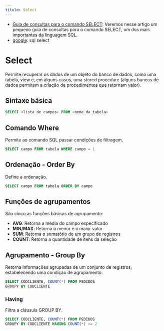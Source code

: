 ```yaml
---
titulo: Select
---
```

- [Guia de consultas para o comando SELECT](https://www.devmedia.com.br/sql-select-guia-para-iniciantes/29530): Veremos nesse artigo um pequeno guia de consultas para o comando SELECT, um dos mais importantes da linguagem SQL.
- [google](): sql select

# Select

Permite recuperar os dados de um objeto do banco de dados, como uma tabela, view e, em alguns casos, uma stored procedure (alguns bancos de dados permitem a criação de procedimentos que retornam valor).

## Sintaxe básica

~~~SQL
SELECT <lista_de_campos> FROM <nome_da_tabela>
~~~

## Comando Where

Permite ao comando SQL passar condições de filtragem.

~~~SQL
SELECT campo FROM tabela WHERE campo = 1
~~~

## Ordenação - Order By

Define a ordenação.

~~~SQL
SELECT campo FROM tabela ORDER BY campo
~~~

## Funções de agrupamentos

São cinco as funções básicas de agrupamento:

- **AVG**: Retorna a média do campo especificado
- **MIN/MAX**: Retorna o menor e o maior valor
- **SUM**: Retorna o somatório de um grupo de registros
- **COUNT**: Retorna a quantidade de itens da seleção

## Agrupamento - Group By

Retorna informações agrupadas de um conjunto de registros, estabelecendo uma condição de agrupamento.

~~~SQL
SELECT CODCLIENTE, COUNT(*) FROM PEDIDOS
GROUPY BY CODCLIENTE
~~~

### Having

Filtra a cláusula GROUP BY.

~~~SQL
SELECT CODCLIENTE, COUNT(*) FROM PEDIDOS
GROUPY BY CODCLIENTE HAVING COUNT(*) >= 2
~~~
